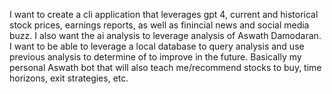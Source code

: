 I want to create a cli application that leverages gpt 4, current and historical stock prices, earnings reports, as well as finincial news and social media buzz. I also want the ai analysis to leverage analysis of Aswath Damodaran. I want to be able to leverage a local database to query analysis and use previous analysis to determine of to improve in the future. Basically my personal Aswath bot that will also teach me/recommend stocks to buy, time horizons, exit strategies, etc.
